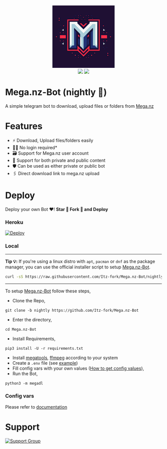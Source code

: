 <p align="center">
	<img src="assests/logo.png" width=200, height=200/>
	<br>
	<a href="https://megabot.hirusha.codes/"><img src="https://img.shields.io/badge/Docs-e6615f?style=for-the-badge&logo=gitbook&logoColor=white" /></a>
	<a href="https://t.me/Nexa_bots"><img src="https://img.shields.io/badge/Support-0a0a0a?style=for-the-badge&logo=telegram&logoColor=white" /></a>
</p>


# Mega.nz-Bot (nightly 🌃)
A simple telegram bot to download, upload files or folders from [Mega.nz](https://mega.nz/)


# Features
- ⚡ Download, Upload files/folders easily
- 🙅‍♂️ No login required*
- 🗃️ Support for Mega.nz user account
- 🤝 Support for both private and public content
- 🛡 Can be used as either private or public bot
- 🖇 Direct download link to mega.nz upload


# Deploy
Deploy your own Bot ♥️! **Star 🌟 Fork 🍴 and Deploy**

### Heroku
[![Deploy](https://www.herokucdn.com/deploy/button.svg)](https://github.com/Itz-fork/X-Bin-Patch#deployment)

### Local
---
**Tip 💡:**
If you're using a linux distro with `apt`, `pacman` or `dnf` as the package manager, you can use the official installer script to setup [Mega.nz-Bot](https://github.com/Itz-fork/Mega.nz-Bot).

```bash
curl -sS https://raw.githubusercontent.com/Itz-fork/Mega.nz-Bot/nightly/installer.sh | bash
```
---

To setup [Mega.nz-Bot](https://github.com/Itz-fork/Mega.nz-Bot) follow these steps,

- Clone the Repo,
```
git clone -b nightly https://github.com/Itz-fork/Mega.nz-Bot
```
- Enter the directory,
```
cd Mega.nz-Bot
```
- Install Requirements,
```
pip3 install -U -r requirements.txt
```
- Install [megatools](https://megatools.megous.com/), [ffmpeg](https://ffmpeg.org/download.html) according to your system
- Create a `.env` file (see [example](/.env.sample))
- Fill config vars with your own values ([How to get config values](#config-vars)),
- Run the Bot,
```
python3 -m megadl
```

### Config vars
Please refer to [documentation](https://megabot.hirusha.codes/config-vars)


# Support
[![Support Group](https://img.shields.io/badge/Support_Group-0a0a0a?style=for-the-badge&logo=telegram&logoColor=white)](https://t.me/Nexa_bots)